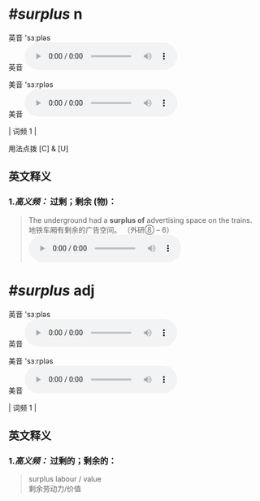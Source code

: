 # ***\#surplus*** n
英音 'sɜːpləs  
英音
<audio src="./media/surplus-B.aac" controls="controls"></audio>

美音 'sɜːrpləs  
美音
<audio src="./media/surplus.aac" controls="controls"></audio>



| 词频 1 |  

用法点拨  [C] & [U]

英文释义
---
### 1.*高义频：* **过剩；剩余 (物)：**  

 > The underground had a **surplus of** advertising space on the trains.   
 > 地铁车厢有剩余的广告空间。  （外研⑧ – 6）  
<audio src="./media/surplus-1.aac" controls="controls"></audio>


# ***\#surplus*** adj
英音 'sɜːpləs  
英音
<audio src="./media/surplus-B.aac" controls="controls"></audio>

美音 'sɜːrpləs  
美音
<audio src="./media/surplus.aac" controls="controls"></audio>



| 词频 1 |  

英文释义
---
### 1.*高义频：* **过剩的；剩余的：**  

 > surplus labour / value   
 > 剩余劳动力/价值    


